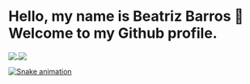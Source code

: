 # Hello, my name is Beatriz Barros 👋 Welcome to my Github profile.

<div>
  <a href="https://github.com/BiaBarrosM">
  <img align="center" src="https://github-readme-stats.vercel.app/api?username=BiaBarrosM&show_icons=true&theme=radical&include_all_commits=true&count_private=true"/>
  <img align="center" src="https://github-readme-stats.vercel.app/api/top-langs/?username=BiaBarrosM&layout=compact&langs_count=7&theme=radical"/>
</div>

![Snake animation](https://github.com/BiaBarrosM/BiaBarrosM/blob/output/github-contribution-grid-snake.svg)
